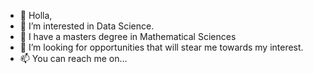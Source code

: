 - 👋 Holla,
- 👀 I’m interested in Data Science.
- 🌱 I have a masters degree in Mathematical Sciences
- 💞️ I’m looking for opportunities that will stear me towards my interest.
- 📫 You can reach me on... 

<!---
PrincessWinny/PrincessWinny is a ✨ special ✨ repository because its `README.md` (this file) appears on your GitHub profile.
You can click the Preview link to take a look at your changes.
--->
